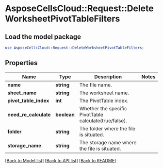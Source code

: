 # AsposeCellsCloud::Request::DeleteWorksheetPivotTableFilters 

## Load the model package
```perl
use AsposeCellsCloud::Request::DeleteWorksheetPivotTableFilters;
```

## Properties
Name | Type | Description | Notes
------------ | ------------- | ------------- | -------------
**name** | **string** | The file name. |
**sheet_name** | **string** | The worksheet name. |
**pivot_table_index** | **int** | The PivotTable index. |
**need_re_calculate** | **boolean** | Whether the specific PivotTable calculate(true/false). |
**folder** | **string** | The folder where the file is situated. |
**storage_name** | **string** | The storage name where the file is situated. |  

[[Back to Model list]](../README.md#documentation-for-requests) [[Back to API list]](../README.md#documentation-for-api-endpoints) [[Back to README]](../README.md)

